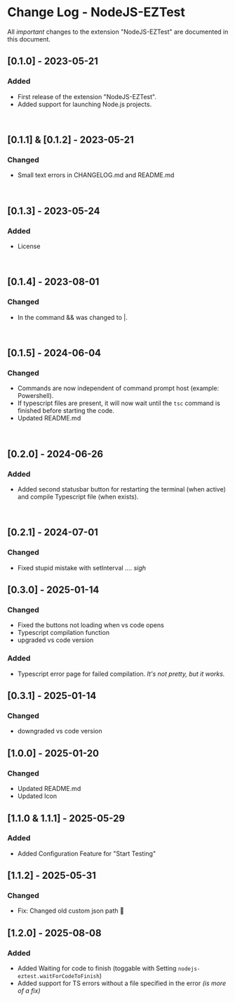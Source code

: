 # Change Log - NodeJS-EZTest

All _important_ changes to the extension "NodeJS-EZTest" are documented in this document.

## [0.1.0] - 2023-05-21

### Added

- First release of the extension "NodeJS-EZTest".
- Added support for launching Node.js projects.

<br>

## [0.1.1] & [0.1.2] - 2023-05-21

### Changed

- Small text errors in CHANGELOG.md and README.md

<br>

## [0.1.3] - 2023-05-24

### Added

- License

<br>

## [0.1.4] - 2023-08-01

### Changed

- In the command && was changed to |.

<br>

## [0.1.5] - 2024-06-04

### Changed

- Commands are now independent of command prompt host (example: Powershell).
- If typescript files are present, it will now wait until the `tsc` command is finished before starting the code.
- Updated README.md

<br>

## [0.2.0] - 2024-06-26

### Added

- Added second statusbar button for restarting the terminal (when active) and compile Typescript file (when exists).

<br>

## [0.2.1] - 2024-07-01

### Changed

- Fixed stupid mistake with setInterval .... _sigh_

## [0.3.0] - 2025-01-14

### Changed

- Fixed the buttons not loading when vs code opens
- Typescript compilation function
- upgraded vs code version

### Added

- Typescript error page for failed compilation. _It's not pretty, but it works._

## [0.3.1] - 2025-01-14

### Changed

- downgraded vs code version

## [1.0.0] - 2025-01-20

### Changed

- Updated README.md
- Updated Icon

## [1.1.0 & 1.1.1] - 2025-05-29

### Added

- Added Configuration Feature for "Start Testing"

## [1.1.2] - 2025-05-31

### Changed

- Fix: Changed old custom json path :facepalm:

## [1.2.0] - 2025-08-08

### Added

- Added Waiting for code to finish (toggable with Setting `nodejs-eztest.waitForCodeToFinish`)
- Added support for TS errors without a file specified in the error *(is more of a fix)*